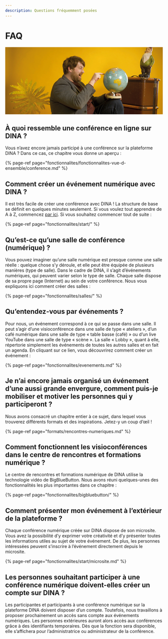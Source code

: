 ```yaml
---
description: Questions fréquemment posées
---
```


# FAQ

![](.gitbook/assets/gitbook_weltweit_750x320.jpg)

## À quoi ressemble une conférence en ligne sur DINA ?

Vous n’avez encore jamais participé à une conférence sur la plateforme DINA ? Dans ce cas, ce chapitre vous donne un aperçu :

{% page-ref page="fonctionnalites/fonctionnalites-vue-d-ensemble/conference.md" %}

## Comment créer un événement numérique avec DINA ?

Il est très facile de créer une conférence avec DINA ! La structure de base se définit en quelques minutes seulement. Si vous voulez tout apprendre de A à Z, commencez [par ici](fonctionnalites/fonctionnalites-vue-d-ensemble/). Si vous souhaitez commencer tout de suite :

{% page-ref page="fonctionnalites/start/" %}

## Qu’est-ce qu’une salle de conférence \(numérique\) ?

Vous pouvez imaginer qu’une salle numérique est presque comme une salle réelle : quelque chose s’y déroule, et elle peut être équipée de plusieurs manières \(type de salle\). Dans le cadre de DINA, il s’agit d’événements numériques, qui peuvent varier selon le type de salle. Chaque salle dispose de sa propre page \(Internet\) au sein de votre conférence. Nous vous expliquons ici comment créer des salles :

{% page-ref page="fonctionnalites/salles/" %}

## Qu’entendez-vous par événements ?

Pour nous, un événement correspond à ce qui se passe dans une salle. Il peut s’agir d’une visioconférence dans une salle de type « ateliers », d’un café numérique dans une salle de type « table basse \(café\) » ou d’un live YouTube dans une salle de type « scène ». La salle « Lobby », quant à elle, répertorie simplement les événements de toutes les autres salles et en fait un agenda. En cliquant sur ce lien, vous découvrirez comment créer un événement :

{% page-ref page="fonctionnalites/evenements.md" %}

## Je n’ai encore jamais organisé un événement d’une aussi grande envergure, comment puis-je mobiliser et motiver les personnes qui y participeront ?

Nous avons consacré un chapitre entier à ce sujet, dans lequel vous trouverez différents formats et des inspirations. Jetez-y un coup d’œil !

{% page-ref page="formats/rencontres-numeriques.md" %}

## Comment fonctionnent les visioconférences dans le centre de rencontres et formations numérique ?

Le centre de rencontres et formations numérique de DINA utilise la technologie vidéo de BigBlueButton. Nous avons réuni quelques-unes des fonctionnalités les plus importantes dans ce chapitre :

{% page-ref page="fonctionnalites/bigbluebutton/" %}

## Comment présenter mon événement à l’extérieur de la plateforme ?

Chaque conférence numérique créée sur DINA dispose de son microsite. Vous avez la possibilité d’y exprimer votre créativité et d’y présenter toutes les informations utiles au sujet de votre événement. De plus, les personnes intéressées peuvent s’inscrire à l’événement directement depuis le microsite.

{% page-ref page="fonctionnalites/start/microsite.md" %}

## Les personnes souhaitant participer à une conférence numérique doivent-elles créer un compte sur DINA ?

Les participantes et participants à une conférence numérique sur la plateforme DINA doivent disposer d’un compte. Toutefois, nous travaillons à proposer prochainement un accès sans compte aux événements numériques. Les personnes extérieures auront alors accès aux conférences grâce à des identifiants temporaires. Dès que la fonction sera disponible, elle s’affichera pour l’administratrice ou administrateur de la conférence.

